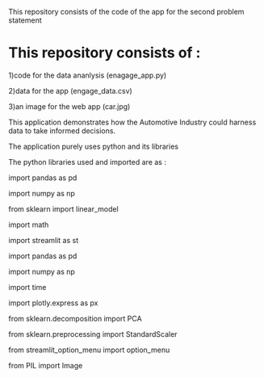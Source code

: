 This repository consists of the code of the app for the second problem statement 

# This repository consists of :

1)code for the data ananlysis (enagage_app.py)

2)data for the app (engage_data.csv)

3)an image for the web app (car.jpg)



This application demonstrates how the Automotive Industry could harness data to take informed decisions.

The application purely uses python and its libraries

The python libraries used and imported are as  :

import pandas as pd 

import numpy as np

from sklearn import linear_model 

import math 

import streamlit as st

import pandas as pd

import numpy as np

import time

import plotly.express as px

from sklearn.decomposition import PCA

from sklearn.preprocessing import StandardScaler

from streamlit_option_menu import option_menu

from PIL import Image
